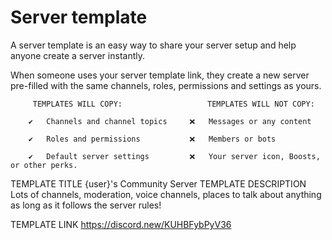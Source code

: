 # Server template
A server template is an easy way to share your server setup and help anyone create a server instantly.

When someone uses your server template link, they create a new server pre-filled with the same channels, roles,
permissions and settings as yours.
	
		 TEMPLATES WILL COPY:					TEMPLATES WILL NOT COPY:
		
		✔	Channels and channel topics		❌	Messages or any content
		
		✔	Roles and permissions			❌	Members or bots
		
		✔	Default server settings			❌	Your server icon, Boosts, or other perks.

 
TEMPLATE TITLE
		{user}'s Community Server
 TEMPLATE DESCRIPTION
		Lots of channels, moderation, voice channels, places to talk about anything as long as it
		follows the server rules!
		
 TEMPLATE LINK
		https://discord.new/KUHBFybPyV36

